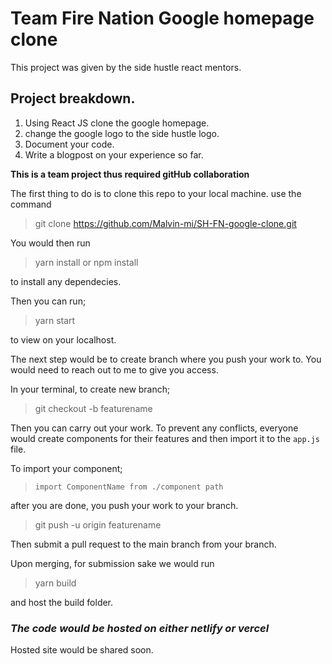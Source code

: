 # Team Fire Nation Google  homepage clone

This project was given by the side hustle react mentors.
## Project breakdown.
1. Using React JS clone the google homepage.
1. change the google logo to the side hustle logo.
1. Document your code.
1. Write a blogpost on your experience so far.

**This is a team project thus required gitHub collaboration**

The first thing to do is to clone this repo to your local machine.
use the command 

> git clone https://github.com/Malvin-mi/SH-FN-google-clone.git

You would then run 

> yarn install or npm install

to install any dependecies. 

Then you can run;

> yarn start

to view on your localhost.

The next step would be to create branch where you push your work to. You would need to reach out to me to give you access.

In your terminal, to create new branch;

> git checkout -b featurename

Then you can carry out your work. To prevent any conflicts, everyone would create components for their features and then import it to the `app.js` file.

To import your component;

> `import ComponentName from ./component path`

after you are done, you push your work to your branch.

> git push -u origin featurename

Then submit a pull request to the main branch from your branch.

Upon merging, for submission sake we would run 

>yarn build 

and host the build folder.

 ### ***The code would be hosted on  either netlify or vercel***

 Hosted site would be shared soon.



